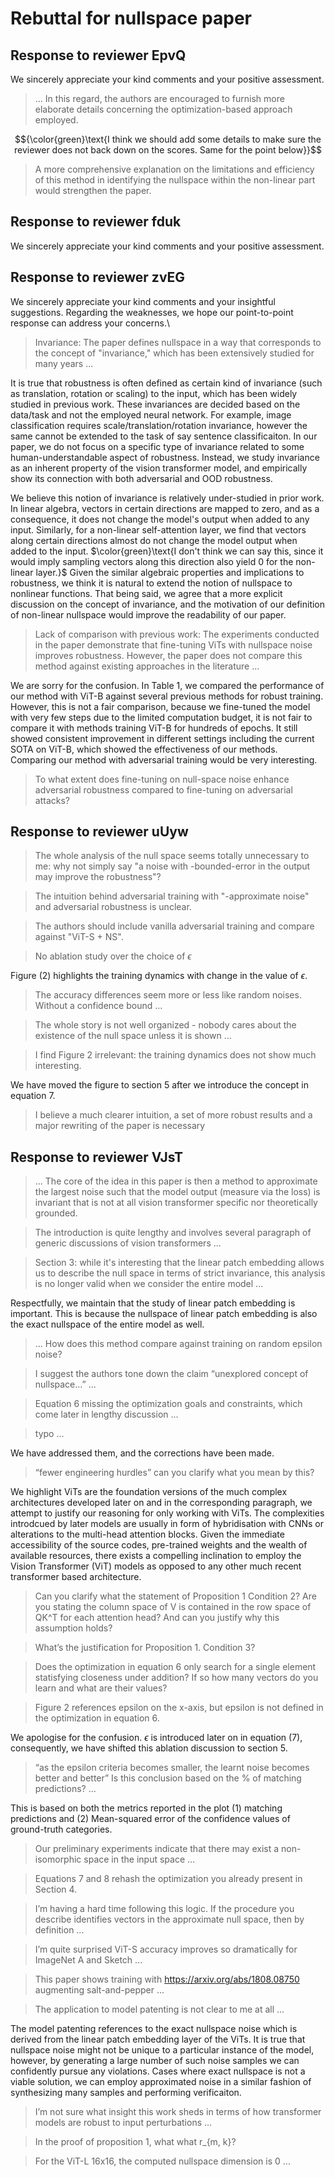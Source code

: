 # Rebuttal for nullspace paper
## Response to reviewer EpvQ
We sincerely appreciate your kind comments and your positive assessment. 

> ... In this regard, the authors are encouraged to furnish more elaborate details concerning the optimization-based approach employed.

$${\color{green}\text{I think we should add some details to make sure the reviewer does not back down on the scores. Same for the point below}}$$

> A more comprehensive explanation on the limitations and efficiency of this method in identifying the nullspace within the non-linear part would strengthen the paper.

## Response to reviewer fduk
We sincerely appreciate your kind comments and your positive assessment.

## Response to reviewer zvEG
We sincerely appreciate your kind comments and your insightful suggestions. Regarding the weaknesses, we hope our point-to-point response can address your concerns.\

>Invariance: The paper defines nullspace in a way that corresponds to the concept of "invariance," which has been extensively studied for many years ...

It is true that robustness is often defined as certain kind of invariance (such as translation, rotation or scaling) to the input, which has been widely studied in previous work. 
These invariances are decided based on the data/task and not the employed neural network. For example, image classification requires scale/translation/rotation invariance, however the same
cannot be extended to the task of say sentence classificaiton. In our paper, we do not focus on a specific type of invariance related to some human-understandable aspect of robustness. 
Instead, we study invariance as an inherent property of the vision transformer model, and empirically show its
connection with both adversarial and OOD robustness. 

We believe this notion of invariance is relatively under-studied in prior work. 
In linear algebra, vectors in certain directions are mapped to zero, and as a consequence, it does not change the model's output when added to any
input. Similarly, for a non-linear self-attention layer, we find that vectors along certain directions almost do not change the model output 
when added to the input. $\color{green}\text{I don't think we can say this, since it would imply sampling vectors along this direction also yield 0 for the non-linear layer.}$
Given the similar algebraic properties and implications to robustness, we think it is natural to extend the notion of
nullspace to nonlinear functions. That being said, we agree that a more explicit 
discussion on the concept of invariance, and the motivation of our definition of non-linear nullspace would improve the readability of 
our paper.


>Lack of comparison with previous work: The experiments conducted in the paper demonstrate that fine-tuning ViTs with nullspace noise improves robustness. However, the paper does not compare this method against existing approaches in the literature ...

We are sorry for the confusion. In Table 1, we compared the performance of our method with ViT-B against
several previous methods for robust training. However, this is not a fair comparison, because we fine-tuned the model with
very few steps due to the limited computation budget, it is not fair to compare it with
methods training ViT-B for hundreds of epochs. It still showed consistent improvement in different settings including
the current SOTA on ViT-B, which showed the effectiveness of our methods. Comparing our method with adversarial training would be very interesting. 

>To what extent does fine-tuning on null-space noise enhance adversarial robustness compared to fine-tuning on adversarial attacks?

## Response to reviewer uUyw
>The whole analysis of the null space seems totally unnecessary to me: why not simply say "a noise with -bounded-error in the output may improve the robustness"?

>The intuition behind adversarial training with "-approximate noise" and adversarial robustness is unclear.

>The authors should include vanilla adversarial training and compare against "ViT-S + NS".

>No ablation study over the choice of $\epsilon$

Figure (2) highlights the training dynamics with change in the value of $\epsilon$. 

>The accuracy differences seem more or less like random noises. Without a confidence bound ...

>The whole story is not well organized - nobody cares about the existence of the null space unless it is shown ...

>I find Figure 2 irrelevant: the training dynamics does not show much interesting.

We have moved the figure to section 5 after we introduce the concept in equation 7.

>I believe a much clearer intuition, a set of more robust results and a major rewriting of the paper is necessary
## Response to reviewer VJsT

> ... The core of the idea in this paper is then a method to approximate the largest noise such that the model output (measure via the loss) is invariant that is not at all vision transformer specific nor theoretically grounded.

> The introduction is quite lengthy and involves several paragraph of generic discussions of vision transformers  ...

> Section 3: while it's interesting that the linear patch embedding allows us to describe the null space in terms of strict invariance, this analysis is no longer valid when we consider the entire model ...

Respectfully, we maintain that the study of linear patch embedding is important. This is because the nullspace of linear patch embedding is also the exact nullspace of the entire model as well.

> ... How does this method compare against training on random epsilon noise?

>  I suggest the authors tone down the claim “unexplored concept of nullspace…” ...

> Equation 6 missing the optimization goals and constraints, which come later in lengthy discussion ...

> typo ...

We have addressed them, and the corrections have been made. 

>  “fewer engineering hurdles” can you clarify what you mean by this?

We highlight ViTs are the foundation versions of the much complex architectures developed later on and in the corresponding paragraph, we attempt to justify our reasoning for only working with ViTs. The complexities introdcued by later models are usually in form of hybridisation with CNNs or alterations to the multi-head attention blocks. Given the immediate accessibility of the source codes, pre-trained weights and the wealth of available resources, there exists a compelling inclination to employ the Vision Transformer (ViT) models as opposed to any other much recent transformer based architecture.  

> Can you clarify what the statement of Proposition 1 Condition 2? Are you stating the column space of V is contained in the row space of QK^T for each attention head? And can you justify why this assumption holds?

> What’s the justification for Proposition 1. Condition 3?

> Does the optimization in equation 6 only search for a single element statisfying closeness under addition? If so how many vectors do you learn and what are their values?

> Figure 2 references epsilon on the x-axis, but epsilon is not defined in the optimization in equation 6.

We apologise for the confusion. $\epsilon$ is introduced later on in equation (7), consequently, we have shifted this ablation discussion to section 5.

> “as the epsilon criteria becomes smaller, the learnt noise becomes better and better” Is this conclusion based on the % of matching predictions? ...

This is based on both the metrics reported in the plot (1) matching predictions and (2) Mean-squared error of the confidence values of ground-truth categories.

> Our preliminary experiments indicate that there may exist a non-isomorphic space in the input space ...

> Equations 7 and 8 rehash the optimization you already present in Section 4.

> I’m having a hard time following this logic. If the procedure you describe identifies vectors in the approximate null space, then by definition ...

> I’m quite surprised ViT-S accuracy improves so dramatically for ImageNet A and Sketch ...

> This paper shows training with https://arxiv.org/abs/1808.08750 augmenting salt-and-pepper ...

> The application to model patenting is not clear to me at all ...

The model patenting references to the exact nullspace noise which is derived from the linear patch embedding layer of the ViTs. It is true that nullspace noise might not be unique to a particular instance of the model, however, by generating a large number of such noise samples we can confidently pursue any violations. Cases where exact nullspace is not a viable solution, we can employ approximated noise in a similar fashion of synthesizing many samples and performing verificaiton.

> I’m not sure what insight this work sheds in terms of how transformer models are robust to input perturbations ...

> In the proof of proposition 1, what what r_{m, k}?

> For the ViT-L 16x16, the computed nullspace dimension is 0 ...

